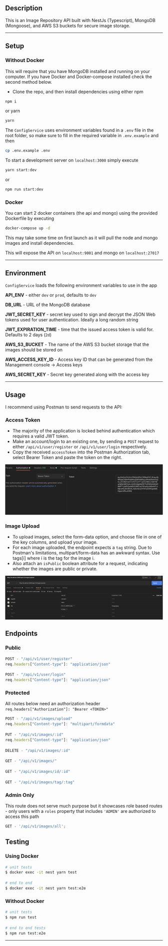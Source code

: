 ## Description

This is an Image Repository API built with NestJs (Typescript), MongoDB (Mongoose), and AWS S3 buckets for secure image storage.

---

## Setup

### Without Docker

This will require that you have MongoDB installed and running on your computer. If you have Docker and Docker-compose installed check the second method below.

-   Clone the repo, and then install dependencies using either npm

```bash
npm i
```

or yarn

```bash
yarn
```

The `ConfigService` uses environment variables found in a `.env` file in the root folder, so make sure to fill in the required variable in `.env.example` and then

```bash
cp .env.example .env
```

To start a development server on `localhost:3000` simply execute

```bash
yarn start:dev
```

or

```bash
npm run start:dev
```

### Docker

You can start 2 docker containers (the api and mongo) using the provided Dockerfile by executing

```bash
docker-compose up -d
```

This may take some time on first launch as it will pull the node and mongo images and install dependencies.

This will expose the API on `localhost:9001` and mongo on `localhost:27017`

---

## Environment

`ConfigService` loads the following environment variables to use in the app

**API_ENV** - either `dev` or `prod`, defaults to `dev`

**DB_URL** - URL of the MongoDB database

**JWT_SECRET_KEY** - secret key used to sign and decrypt the JSON Web tokens used for user authentication. Ideally a long random string

**JWT_EXPIRATION_TIME** - time that the issued access token is valid for. Defaults to 2 days (`2d`)

**AWS_S3_BUCKET** - The name of the AWS S3 bucket storage that the images should be stored on

**AWS_ACCESS_KEY_ID** - Access key ID that can be generated from the Management console -> Access keys

**AWS_SECRET_KEY** - Secret key generated along with the access key

---

## Usage

I recommend using Postman to send requests to the API:

### Access Token

-   The majority of the application is locked behind authentication which requires a valid JWT token.
-   Make an account/login to an existing one, by sending a `POST` request to either `/api/v1/user/register` or `/api/v1/user/login` respectively.
-   Copy the received `accessToken` into the Postman Authorization tab, select Bearer Token and paste the token on the right.

![postman-access-token](postman-access-token.png)

### Image Upload

-   To upload images, select the form-data option, and choose file in one of the key columns, and upload your image.
-   For each image uploaded, the endpoint expects a `tag` string. Due to Postman's limitations, multipart/form-data has an awkward syntax. Use tags[i] where i is the tag for the image i.
-   Also attach an `isPublic` boolean attribute for a request, indicating whether the images are public or private.

![postman-image-upload](postman-image-upload.png)

## Endpoints

### Public

```typescript
POST - "/api/v1/user/register"
req.headers["Content-type"]: "application/json"

POST - "/api/v1/user/login"
req.headers["Content-type"]: "application/json"
```

### Protected

All routes below need an authorization header
`req.headers["Authorization"]: "Bearer <TOKEN>"`

```typescript
POST - "/api/v1/images/upload"
req.headers["Content-type"]: "multipart/formdata"

PUT - "/api/v1/images/:id"
req.headers["Content-type"]: "application/json"

DELETE - "/api/v1/images/:id"

GET - "/api/v1/images/"

GET - "/api/v1/images/id/:id"

GET - "/api/v1/images/tag/:tag"
```

### Admin Only

This route does not serve much purpose but it showcases role based routes - only users with a `roles` property that includes `'ADMIN'` are authorized to access this path

```typescript
GET - '/api/v1/images/all';
```

## Testing

### Using Docker

```bash
# unit tests
$ docker exec -it nest yarn test

# end to end
$ docker exec -it nest yarn test:e2e
```

### Without Docker

```bash
# unit tests
$ npm run test

# end to end tests
$ npm run test:e2e
```

---
